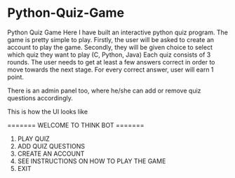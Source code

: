 # Python-Quiz-Game
Python Quiz Game
Here I have built an interactive python quiz program. 
The game is pretty simple to play.
Firstly, the user will be asked to create an account to play the game.
Secondly, they will be given choice to select which quiz they want to play (C, Python, Java)
Each quiz consists of 3 rounds. The user needs to get at least a few answers correct in order to move towards the next stage.
For every correct answer, user will earn 1 point.

There is an admin panel too, where he/she can add or remove quiz questions accordingly.

This is how the UI looks like

======= WELCOME TO THINK BOT =======
1. PLAY QUIZ
2. ADD QUIZ QUESTIONS
3. CREATE AN ACCOUNT
4. SEE INSTRUCTIONS ON HOW TO PLAY THE GAME
5. EXIT
